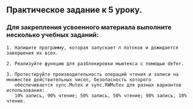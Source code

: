 ## Практическое задание к 5 уроку.
### Для закрепления усвоенного материала выполните несколько учебных заданий:
```
1. Напишите программу, которая запускает 𝑛 потоков и дожидается завершения их всех.
```
```
2. Реализуйте функцию для разблокировки мьютекса с помощью defer.
```
```
3. Протестируйте производительность операций чтения и записи на множестве действительных чисел, безопасность которого
   обеспечивается sync.Mutex и sync.RWMutex для разных вариантов использования:
   10% запись, 90% чтение; 50% запись, 50% чтение; 90% запись, 10% чтение.
```